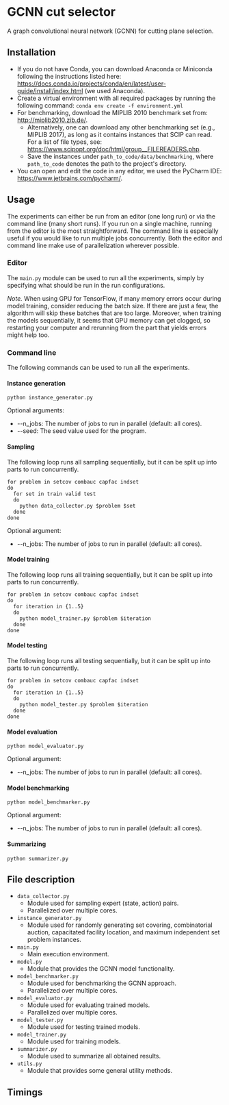 # GCNN cut selector

A graph convolutional neural network (GCNN) for cutting plane selection.

## Installation

- If you do not have Conda, you can download Anaconda or Miniconda following the instructions listed
  here: https://docs.conda.io/projects/conda/en/latest/user-guide/install/index.html (we used Anaconda).
- Create a virtual environment with all required packages by running the following
  command: ```conda env create -f environment.yml```
- For benchmarking, download the MIPLIB 2010 benchmark set from: http://miplib2010.zib.de/.
    - Alternatively, one can download any other benchmarking set (e.g., MIPLIB 2017), as long as it contains instances
      that
      SCIP can read. For a list of file types, see: https://www.scipopt.org/doc/html/group__FILEREADERS.php.
    - Save the instances under ```path_to_code/data/benchmarking```, where ```path_to_code``` denotes the path to the
      project's directory.
- You can open and edit the code in any editor, we used the PyCharm IDE: https://www.jetbrains.com/pycharm/.

## Usage

The experiments can either be run from an editor (one long run) or via the
command line (many short runs). If you run on a single machine, running from the editor is the most straightforward. The
command line is especially useful if you would like to run multiple jobs concurrently. Both the editor and command line
make use of
parallelization wherever possible.

### Editor

The ```main.py``` module can be used to run all the experiments, simply by specifying what should be run in the run
configurations.

_Note._ When using GPU for TensorFlow, if many memory errors occur during model training, consider reducing the batch
size. If there are just a few, the algorithm will skip these batches that are too large. Moreover, when training the
models sequentially, it seems that GPU memory can get clogged, so restarting your computer and rerunning from the part
that yields errors might help too.

### Command line

The following commands can be used to run all the experiments.

#### Instance generation

```
python instance_generator.py
```

Optional arguments:

- --n_jobs: The number of jobs to run in parallel (default: all cores).
- --seed: The seed value used for the program.

#### Sampling

The following loop runs all sampling sequentially, but it can be split up into parts to run concurrently.

```
for problem in setcov combauc capfac indset
do
  for set in train valid test
  do
    python data_collector.py $problem $set
  done
done
```

Optional argument:

- --n_jobs: The number of jobs to run in parallel (default: all cores).

#### Model training

The following loop runs all training sequentially, but it can be split up into parts to run concurrently.

```
for problem in setcov combauc capfac indset
do
  for iteration in {1..5}
  do
    python model_trainer.py $problem $iteration
  done
done
```

#### Model testing

The following loop runs all testing sequentially, but it can be split up into parts to run concurrently.

```
for problem in setcov combauc capfac indset
do
  for iteration in {1..5}
  do
    python model_tester.py $problem $iteration
  done
done
```

#### Model evaluation

```
python model_evaluator.py
```

Optional argument:

- --n_jobs: The number of jobs to run in parallel (default: all cores).

#### Model benchmarking

```
python model_benchmarker.py
```

Optional argument:

- --n_jobs: The number of jobs to run in parallel (default: all cores).

#### Summarizing

```
python summarizer.py
```

## File description

- ```data_collector.py```
    - Module used for sampling expert (state, action) pairs.
    - Parallelized over multiple cores.
- ```instance_generator.py```
    - Module used for randomly generating set covering, combinatorial auction, capacitated facility location, and
      maximum independent set problem instances.
- ```main.py```
    - Main execution environment.
- ```model.py```
    - Module that provides the GCNN model functionality.
- ```model_benchmarker.py```
    - Module used for benchmarking the GCNN approach.
    - Parallelized over multiple cores.
- ```model_evaluator.py```
    - Module used for evaluating trained models.
    - Parallelized over multiple cores.
- ```model_tester.py```
    - Module used for testing trained models.
- ```model_trainer.py```
    - Module used for training models.
- ```summarizer.py```
    - Module used to summarize all obtained results.
- ```utils.py```
    - Module that provides some general utility methods.

## Timings
